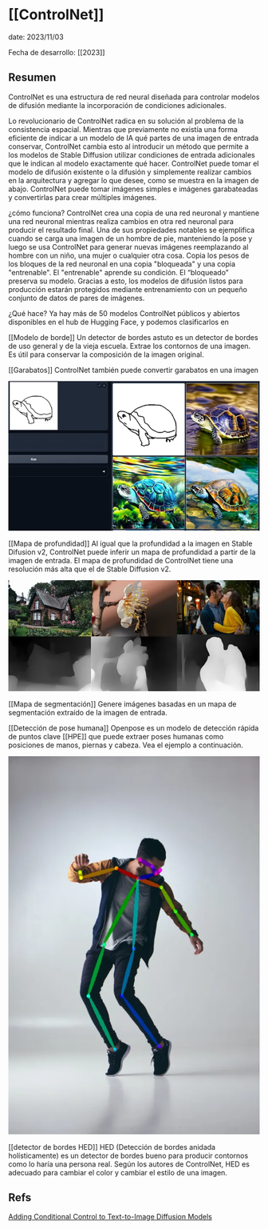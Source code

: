 # [[ControlNet]]

date: 2023/11/03

Fecha de desarrollo: [[2023]]

## Resumen

ControlNet es una estructura de red neural diseñada para controlar modelos de difusión mediante la incorporación de condiciones adicionales.

Lo revolucionario de ControlNet radica en su solución al problema de la consistencia espacial. Mientras que previamente no existía una forma eficiente de indicar a un modelo de IA qué partes de una imagen de entrada conservar, ControlNet cambia esto al introducir un método que permite a los modelos de Stable Diffusion utilizar condiciones de entrada adicionales que le indican al modelo exactamente qué hacer.
ControlNet puede tomar el modelo de difusión existente o la difusión y simplemente realizar cambios en la arquitectura y agregar lo que desee, como se muestra en la imagen de abajo.
ControlNet puede tomar imágenes simples e imágenes garabateadas y convertirlas para crear múltiples imágenes.

¿cómo funciona?
ControlNet crea una copia de una red neuronal y mantiene una red neuronal mientras realiza cambios en otra red neuronal para producir el resultado final.
Una de sus propiedades notables se ejemplifica cuando se carga una imagen de un hombre de pie, manteniendo la pose y luego se usa ControlNet para generar nuevas imágenes reemplazando al hombre con un niño, una mujer o cualquier otra cosa.
Copia los pesos de los bloques de la red neuronal en una copia "bloqueada" y una copia "entrenable".
El "entrenable" aprende su condición. El “bloqueado” preserva su modelo.
Gracias a esto, los modelos de difusión listos para producción estarán protegidos mediante entrenamiento con un pequeño conjunto de datos de pares de imágenes.

¿Qué hace?
Ya hay más de 50 modelos ControlNet públicos y abiertos disponibles en el hub de Hugging Face, y podemos clasificarlos en

[[Modelo de borde]] Un detector de bordes astuto es un detector de bordes de uso general y de la vieja escuela. Extrae los contornos de una imagen. Es útil para conservar la composición de la imagen original.

[[Garabatos]]
ControlNet también puede convertir garabatos en una imagen

![sketch](sketch.png)

[[Mapa de profundidad]]
Al igual que la profundidad a la imagen en Stable Difusion v2, ControlNet puede inferir un mapa de profundidad a partir de la imagen de entrada. El mapa de profundidad de ControlNet tiene una resolución más alta que el de Stable Diffusion v2.

![depth](depth.png)

[[Mapa de segmentación]]
Genere imágenes basadas en un mapa de segmentación extraído de la imagen de entrada.

[[Detección de pose humana]]
Openpose es un modelo de detección rápida de puntos clave [[HPE]] que puede extraer poses humanas como posiciones de manos, piernas y cabeza. Vea el ejemplo a continuación.

![HPE](hpe.png)

[[detector de bordes HED]]
HED (Detección de bordes anidada holísticamente) es un detector de bordes bueno para producir contornos como lo haría una persona real. Según los autores de ControlNet, HED es adecuado para cambiar el color y cambiar el estilo de una imagen.

## Refs

[Adding Conditional Control to Text-to-Image Diffusion Models](https://arxiv.org/pdf/2302.05543.pdf)

